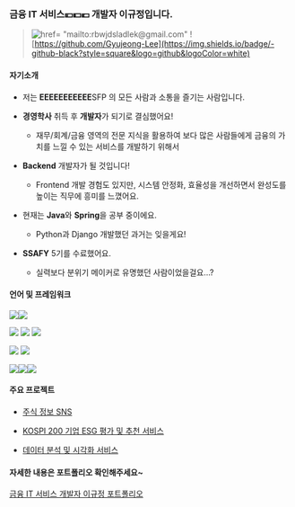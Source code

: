 ### 금융 IT 서비스💴💵💶 개발자 이규정입니다. 

> ![href= "mailto:rbwjdsladlek@gmail.com"](https://img.shields.io/badge/-gmail-red?style=square&logo=gmail&logoColor=white) ![https://github.com/Gyujeong-Lee](https://img.shields.io/badge/-github-black?style=square&logo=github&logoColor=white)



#### 자기소개

- 저는 **EEEEEEEEEEE**SFP 의 모든 사람과 소통을 즐기는 사람입니다. 

- **경영학사** 취득 후 **개발자**가 되기로 결심했어요!
  - 재무/회계/금융 영역의 전문 지식을 활용하여 보다 많은 사람들에게 금융의 가치를 느낄 수 있는 서비스를 개발하기 위해서
- **Backend** 개발자가 될 것입니다!
  - Frontend 개발 경험도 있지만, 시스템 안정화, 효율성을 개선하면서 완성도를 높이는 직무에 흥미를 느꼈어요.
- 현재는 **Java**와 **Spring**을 공부 중이에요.
  - Python과 Django 개발했던 과거는 잊을게요!
- **SSAFY** 5기를 수료했어요.
  - 실력보다 분위기 메이커로 유명했던 사람이었을걸요...?



#### 언어 및 프레임워크

<img src="https://img.shields.io/badge/-python-white?style=square&logo=python"><img src="https://img.shields.io/badge/-Django-white?style=square&logo=django">

<img src="https://img.shields.io/badge/-JavaScript-white?style=square&logo=javascript"> <img src="https://img.shields.io/badge/-Vue.js-white?style=square&logo=Vue.js"> <img src="https://img.shields.io/badge/-React-white?style=square&logo=React">

<img src="https://img.shields.io/badge/-MySQL-white?style=square&logo=MySQL"> <img src="https://img.shields.io/badge/-MSSQL-white?style=square&logo=Microsoft SQL Server">

<img src="https://img.shields.io/badge/-Git-white?style=square&logo=Git"><img src="https://img.shields.io/badge/-Jira-white?style=square&logo=Jira"><img src="https://img.shields.io/badge/-Slack-white?style=square&logo=Slack">



#### 주요 프로젝트

- [주식 정보 SNS](https://github.com/Gyujeong-Lee/Tumo)

- [KOSPI 200 기업 ESG 평가 및 추천 서비스](https://github.com/Gyujeong-Lee/BEE)

- [데이터 분석 및 시각화 서비스](https://github.com/Gyujeong-Lee/DaViz)



#### 자세한 내용은 포트폴리오 확인해주세요~

[금융 IT 서비스 개발자 이규정 포트폴리오](https://github.com/Gyujeong-Lee/portfolio/blob/master/%ED%8F%AC%ED%8A%B8%ED%8F%B4%EB%A6%AC%EC%98%A4_%EC%84%9C%EC%9A%B8_%EA%B8%B0%EC%97%85%EC%97%B0%EA%B3%84%EB%B0%98_%EC%9D%B4%EA%B7%9C%EC%A0%95.pdf)

<!--
**Gyujeong-Lee/Gyujeong-Lee** is a ✨ _special_ ✨ repository because its `README.md` (this file) appears on your GitHub profile.

Here are some ideas to get you started:

- 🔭 I’m currently working on ...
- 🌱 I’m currently learning ...
- 👯 I’m looking to collaborate on ...
- 🤔 I’m looking for help with ...
- 💬 Ask me about ...
- 📫 How to reach me: ...
- 😄 Pronouns: ...
- ⚡ Fun fact: ...
-->
